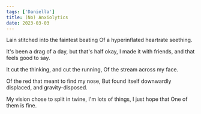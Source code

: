 ```yaml
---
tags: ['Daniella']
title: (No) Anxiolytics
date: 2023-03-03
---
```


Lain stitched into the faintest beating
Of a hyperinflated heartrate seething.

It's been a drag of a day, but that's half okay,
I made it with friends, and that feels good to say.

It cut the thinking, and cut the running,
Of the stream across my face.

Of the red that meant to find my nose,
But found itself downwardly displaced,
and gravity-disposed.

My vision chose to split in twine,
I'm lots of things, I just hope that
One of them is fine.
